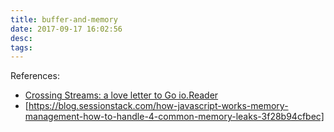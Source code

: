 ```yaml
---
title: buffer-and-memory
date: 2017-09-17 16:02:56
desc:
tags:
---
```


References:

* [Crossing Streams: a love letter to Go io.Reader](https://www.datadoghq.com/blog/crossing-streams-love-letter-gos-io-reader/)
* [https://blog.sessionstack.com/how-javascript-works-memory-management-how-to-handle-4-common-memory-leaks-3f28b94cfbec]
